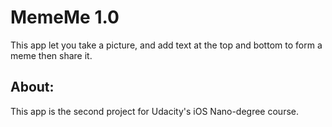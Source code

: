 # MemeMe 1.0

This app let you take a picture, and add text at the top and bottom to form a meme then share it.

## About:
This app is the second project for Udacity's iOS Nano-degree course. 

